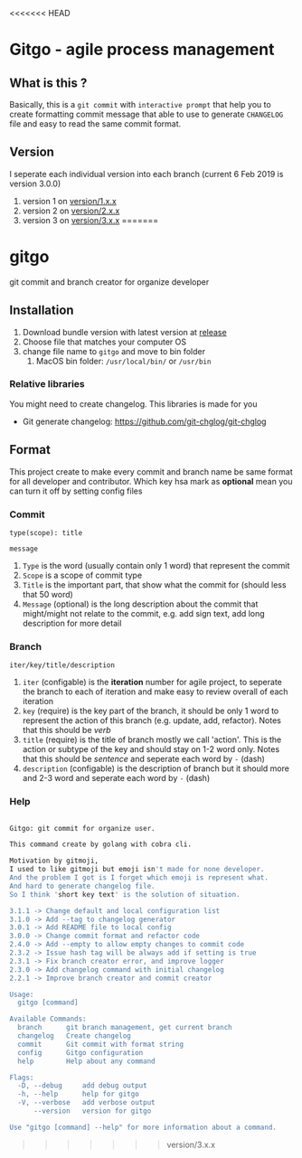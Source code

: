 <<<<<<< HEAD
# Gitgo - agile process management

## What is this ?

Basically, this is a `git commit` with `interactive prompt` that help you to create formatting commit message that able to use to generate `CHANGELOG` file and easy to read the same commit format.

## Version

I seperate each individual version into each branch (current 6 Feb 2019 is version 3.0.0)

1. version 1 on [version/1.x.x](https://github.com/kamontat/gitgo/tree/version/1.x.x)
2. version 2 on [version/2.x.x](https://github.com/kamontat/gitgo/tree/version/2.x.x)
3. version 3 on [version/3.x.x](https://github.com/kamontat/gitgo/tree/version/3.x.x)
=======
# gitgo

git commit and branch creator for organize developer

## Installation

1. Download bundle version with latest version at [release](https://github.com/kamontat/gitgo/releases/latest)
2. Choose file that matches your computer OS
3. change file name to `gitgo` and move to bin folder
    1. MacOS bin folder: `/usr/local/bin/` or `/usr/bin`

### Relative libraries

You might need to create changelog. This libraries is made for you

- Git generate changelog: https://github.com/git-chglog/git-chglog

## Format

This project create to make every commit and branch name be same format for all developer and contributor. Which key hsa mark as **optional** mean you can turn it off by setting config files

### Commit

```text
type(scope): title

message
```

1. `Type` is the word (usually contain only 1 word) that represent the commit
2. `Scope` is a scope of commit type
3. `Title` is the important part, that show what the commit for (should less that 50 word)
4. `Message` (optional) is the long description about the commit that might/might not relate to the commit, e.g. add sign text, add long description for more detail

### Branch

```text
iter/key/title/description
```

1. `iter` (configable) is the **iteration** number for agile project, to seperate the branch to each of iteration and make easy to review overall of each iteration
2. `key` (require) is the key part of the branch, it should be only 1 word to represent the action of this branch (e.g. update, add, refactor). Notes that this should be *verb*
3. `title` (require) is the title of branch mostly we call 'action'. This is the action or subtype of the key and should stay on 1-2 word only. Notes that this should be *sentence* and seperate each word by `-` (dash)
4. `description` (configable) is the description of branch but it should more and 2-3 word and seperate each word by `-` (dash)

### Help

```sh 

Gitgo: git commit for organize user.

This command create by golang with cobra cli.

Motivation by gitmoji,
I used to like gitmoji but emoji isn't made for none developer.
And the problem I got is I forget which emoji is represent what.
And hard to generate changelog file.
So I think 'short key text' is the solution of situation.

3.1.1 -> Change default and local configuration list
3.1.0 -> Add --tag to changelog generator
3.0.1 -> Add README file to local config
3.0.0 -> Change commit format and refactor code
2.4.0 -> Add --empty to allow empty changes to commit code
2.3.2 -> Issue hash tag will be always add if setting is true
2.3.1 -> Fix branch creator error, and improve logger
2.3.0 -> Add changelog command with initial changelog
2.2.1 -> Improve branch creator and commit creator

Usage:
  gitgo [command]

Available Commands:
  branch      git branch management, get current branch
  changelog   Create changelog
  commit      Git commit with format string
  config      Gitgo configuration
  help        Help about any command

Flags:
  -D, --debug     add debug output
  -h, --help      help for gitgo
  -V, --verbose   add verbose output
      --version   version for gitgo

Use "gitgo [command] --help" for more information about a command.

```
>>>>>>> version/3.x.x
